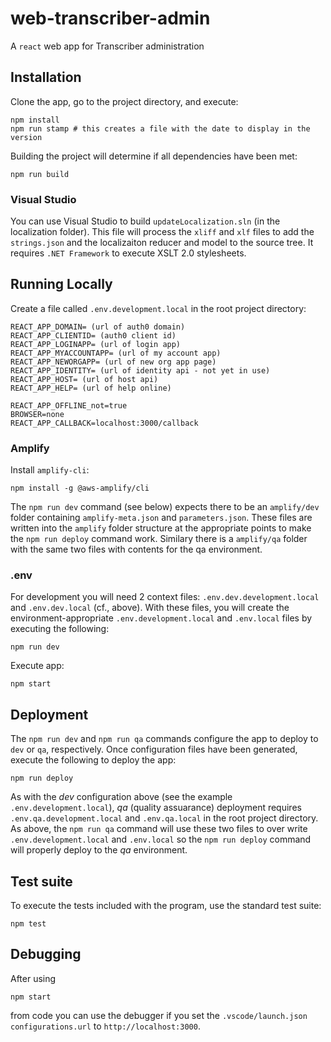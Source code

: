 web-transcriber-admin
=====================

A `react` web app for Transcriber administration

## Installation

Clone the app, go to the project directory, and execute:

```
npm install
npm run stamp # this creates a file with the date to display in the version
```

Building the project will determine if all dependencies have been met: 

```
npm run build
```

### Visual Studio

You can use Visual Studio to build `updateLocalization.sln` (in the localization folder). This file will process the `xliff` and `xlf` files to add the `strings.json` and the localizaiton reducer and model to the source tree. It requires `.NET Framework` to execute XSLT 2.0 stylesheets.

## Running Locally

Create a file called `.env.development.local` in the root project directory:

```
REACT_APP_DOMAIN= (url of auth0 domain)
REACT_APP_CLIENTID= (auth0 client id)
REACT_APP_LOGINAPP= (url of login app)
REACT_APP_MYACCOUNTAPP= (url of my account app)
REACT_APP_NEWORGAPP= (url of new org app page)
REACT_APP_IDENTITY= (url of identity api - not yet in use)
REACT_APP_HOST= (url of host api)
REACT_APP_HELP= (url of help online)

REACT_APP_OFFLINE_not=true
BROWSER=none
REACT_APP_CALLBACK=localhost:3000/callback
```

### Amplify 

Install `amplify-cli`:

```
npm install -g @aws-amplify/cli
```

The `npm run dev` command (see below) expects there to be an `amplify/dev` folder containing `amplify-meta.json` and `parameters.json`. These files are written into the `amplify` folder structure at the appropriate points to make the `npm run deploy` command work. Similary there is a `amplify/qa` folder with the same two files with contents for the qa environment.

### .env 

For development you will need 2 context files: `.env.dev.development.local` and `.env.dev.local` (cf., above). With these files, you will create the environment-appropriate `.env.development.local` and `.env.local` files by executing the following:

```
npm run dev
```

Execute app:

```
npm start
```

## Deployment

The `npm run dev` and `npm run qa` commands configure the app to deploy to `dev` or `qa`, respectively. Once configuration files have been generated, execute the following to deploy the app:

```
npm run deploy
```

As with the _dev_ configuration above (see the example `.env.development.local`), _qa_ (quality assuarance) deployment requires `.env.qa.development.local` and `.env.qa.local` in the root project directory. As above, the `npm run qa` command will use these two files to over write `.env.development.local` and `.env.local` so the `npm run deploy` command will properly deploy to the _qa_ environment.

## Test suite

To execute the tests included with the program, use the standard test suite:

```
npm test
```

## Debugging

After using

```
npm start
```

from code you can use the debugger if you set the `.vscode/launch.json configurations.url` to `http://localhost:3000`.

